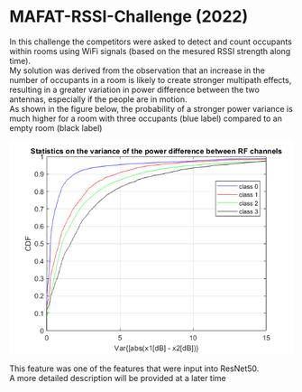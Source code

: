 # MAFAT-RSSI-Challenge (2022)
In this challenge the competitors were asked to detect and count occupants within rooms using WiFi signals (based on the mesured RSSI strength along time).  
My solution was derived from the observation that an increase in the number of occupants
in a room is likely to create stronger multipath effects, resulting in a greater variation
in power difference between the two antennas, especially if the people are in motion.  
As shown in the figure below, the probability of a stronger power variance is much higher
for a room with three occupants (blue label) compared to an empty room (black label)

![CDF plot](https://github.com/zahilaty/MAFAT-RSSI-Challenge/blob/master/Figures/ExampleForMPImportance.png)

This feature was one of the features that were input into ResNet50.  
A more detailed description will be provided at a later time